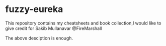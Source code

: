 # fuzzy-eureka
This repository contains my cheatsheets and book collection,I would like to give credit for Sakib Mullanavar @FireMarshall

The above desciption is enough.
